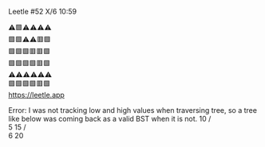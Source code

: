 Leetle #52 X/6 10:59

⚠️🟩⚠️⚠️⚠️⚠️\
🟩🟩⚠️⚠️🟥🟩\
🟩🟩🟩🟥🟥🟩\
🟩🟩🟩🟩🟥🟩\
⚠️⚠️⚠️⚠️⚠️⚠️\
🟩🟩🟩🟩🟥🟩\
https://leetle.app

Error: I was not tracking low and high values when traversing tree, so a tree like below was coming back as a valid BST when it is not.
                            10
                           /  \
                          5    15
                              /  \
                             6    20
